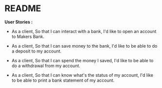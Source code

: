 # README

**User Stories :**

* As a client,
  So that I can interact with a bank,
  I'd like to open an account to Makers Bank.

* As a client,
  So that I can save money to the bank,
  I'd like to be able to do a deposit to my account.

* As a client,
  So that I can spend the money I saved,
  I'd like to be able to do a withdrawal from my account.

* As a client,
  So that I can know what's the status of my account,
  I'd like to be able to print a bank statement of my account.
